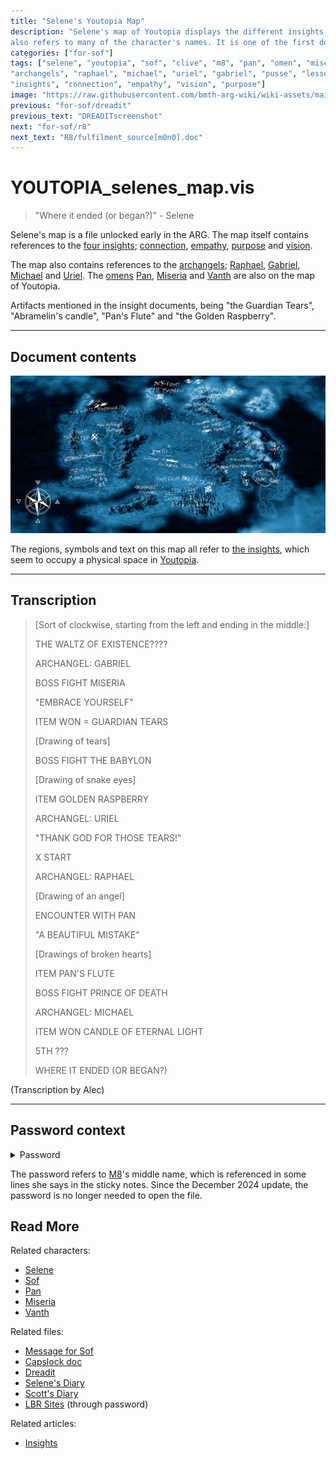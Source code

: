 ```yaml
---
title: "Selene's Youtopia Map"
description: "Selene's map of Youtopia displays the different insights in different regions and 
also refers to many of the character's names. It is one of the first documents she left for Sof."
categories: ["for-sof"]
tags: ["selene", "youtopia", "sof", "clive", "m8", "pan", "omen", "miseria", "vanth", 
"archangels", "raphael", "michael", "uriel", "gabriel", "pusse", "lesser banishing ritual", "pentagram", 
"insights", "connection", "empathy", "vision", "purpose"]
image: "https://raw.githubusercontent.com/bmth-arg-wiki/wiki-assets/main/files/selenes_map/map1.jpg"
previous: "for-sof/dreadit"
previous_text: "DREADITscreenshot"
next: "for-sof/r8"
next_text: "R8/fulfilment_source[m0n0].doc"
---
```


# YOUTOPIA_selenes_map.vis

> "Where it ended (or began?)" - Selene

Selene's map is a file unlocked early in the ARG. The map itself contains references 
to the [four insights](../lore/insights); [connection](../lore/insight1-connection), 
[empathy](../lore/insight2-empathy), [purpose](../lore/insight3-purpose) and [vision](../lore/insight4-vision).

The map also contains references to the [archangels](../characters#the-archangels); 
[Raphael](../characters/raphael), [Gabriel](../characters/gabriel), [Michael](../characters/michael) and 
[Uriel](../characters/uriel).
The [omens](../characters#omens) [Pan](../characters/pan), [Miseria](../characters/miseria) and 
[Vanth](../characters/vanth) are also on the map of Youtopia.

Artifacts mentioned in the insight documents, being "the Guardian Tears", "Abramelin's candle", 
"Pan's Flute" and "the Golden Raspberry".

***

## Document contents

![Selene's map of Youtopia](https://raw.githubusercontent.com/bmth-arg-wiki/wiki-assets/main/files/selenes_map/map1.jpg)

The regions, symbols and text on this map all refer to [the insights](../lore/insights), which seem
to occupy a physical space in [Youtopia](../lore/youtopia).

***

## Transcription

>[Sort of clockwise, starting from the left and ending in the middle:]
>
>THE WALTZ OF EXISTENCE????
>
>ARCHANGEL: GABRIEL
>
>BOSS FIGHT MISERIA
>
>"EMBRACE YOURSELF"
>
>ITEM WON = GUARDIAN TEARS
>
>[Drawing of tears]
>
>BOSS FIGHT THE BABYLON
>
>[Drawing of snake eyes]
>
>ITEM GOLDEN RASPBERRY
>
>ARCHANGEL: URIEL
>
>"THANK GOD FOR THOSE TEARS!"
>
>X START
>
>ARCHANGEL: RAPHAEL
>
>[Drawing of an angel]
>
>ENCOUNTER WITH PAN
>
>"A BEAUTIFUL MISTAKE"
>
>[Drawings of broken hearts]
>
>ITEM PAN'S FLUTE
>
>BOSS FIGHT PRINCE OF DEATH
>
>ARCHANGEL: MICHAEL
>
>ITEM WON CANDLE OF ETERNAL LIGHT
>
>5TH ???
>
>WHERE IT ENDED (OR BEGAN?)

(Transcription by Alec)

***

## Password context

<details class="password">
  <summary>Password</summary>

clive
</details>

The password refers to [M8](../m8)'s middle name, which is referenced in some lines she says
in the sticky notes. Since the December 2024 update, the password is no longer needed to open the file.

## Read More

Related characters:

- [Selene](../characters/selene)
- [Sof](../characters/sof)
- [Pan](../characters/pan)
- [Miseria](../characters/miseria)
- [Vanth](../characters/vanth)

Related files:

- [Message for Sof](msgforsof)
- [Capslock doc](capslock_doc)
- [Dreadit](dreadit)
- [Selene's Diary](selene_personal_journal)
- [Scott's Diary](scott_personal_journal)
- [LBR Sites](lbr_sites) (through password)

Related articles:

- [Insights](../lore/insights)
